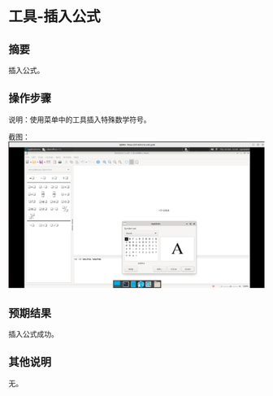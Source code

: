 # 工具-插入公式

## 摘要

插入公式。

## 操作步骤

说明：使用菜单中的工具插入特殊数学符号。

截图：![image](./image1/z5.png)

## 预期结果

插入公式成功。

## 其他说明

无。
